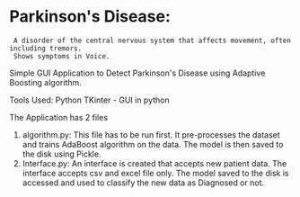 # Parkinson's Disease:
     A disorder of the central nervous system that affects movement, often including tremors.
     Shows symptoms in Voice.

Simple GUI Application to Detect Parkinson's Disease using Adaptive Boosting algorithm.

Tools Used:
Python
TKinter - GUI in python

The Application has 2 files

1) algorithm.py:
                This file has to be run first. It pre-processes the dataset and trains AdaBoost algorithm on the data.
                The model is then saved to the disk using Pickle.
2) Interface.py:
                An interface is created that accepts new patient data. The interface accepts csv and excel file only.
                The model saved to the disk is accessed and used to classify the new data as Diagnosed or not.
